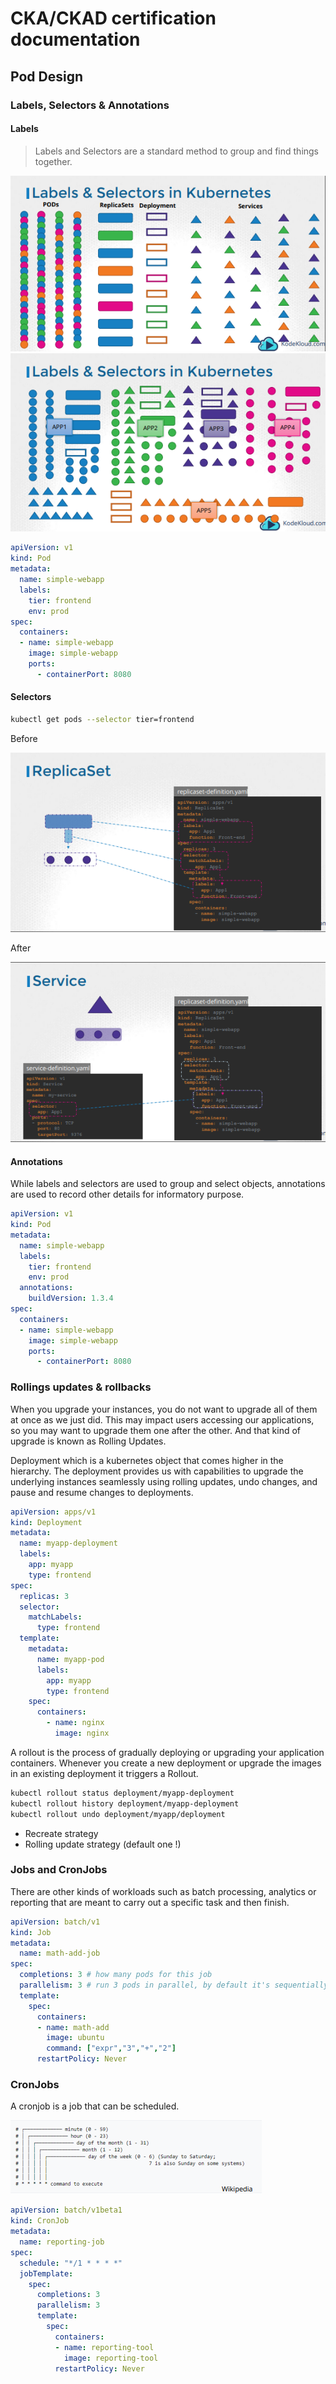 # CKA/CKAD certification documentation

## Pod Design

### Labels, Selectors & Annotations

#### Labels

> Labels and Selectors are a standard method to group and find things together.

![](./assets/06-labels.PNG)
![](./assets/07-selectors.PNG)

```yaml
apiVersion: v1
kind: Pod
metadata:
  name: simple-webapp
  labels:
    tier: frontend
    env: prod
spec:
  containers:
  - name: simple-webapp
    image: simple-webapp
    ports:
      - containerPort: 8080
```

#### Selectors

```sh
kubectl get pods --selector tier=frontend
```

Before

![](./assets/08-selectors-rs.PNG)

After

![](./assets/09-selectors-svc.PNG)

#### Annotations

While labels and selectors are used to group and select objects, annotations are used to record other details for informatory purpose. 

```yaml
apiVersion: v1
kind: Pod
metadata:
  name: simple-webapp
  labels:
    tier: frontend
    env: prod
  annotations:
    buildVersion: 1.3.4
spec:
  containers:
  - name: simple-webapp
    image: simple-webapp
    ports:
      - containerPort: 8080
```

### Rollings updates & rollbacks

When you upgrade your instances, you do not want to upgrade all of them at once as we just did. This may impact users accessing our applications, so you may want to upgrade them one after the other. And that kind of upgrade is known as Rolling Updates.

Deployment which is a kubernetes object that comes higher in the hierarchy. The deployment provides us with capabilities to upgrade the underlying instances seamlessly using rolling updates, undo changes, and pause and resume changes to deployments.

```yaml
apiVersion: apps/v1
kind: Deployment
metadata:
  name: myapp-deployment
  labels:
    app: myapp
    type: frontend
spec:
  replicas: 3
  selector:
    matchLabels:
      type: frontend
  template:
    metadata:
      name: myapp-pod
      labels:
        app: myapp
        type: frontend
    spec:
      containers:
        - name: nginx
          image: nginx
```

A rollout is the process of gradually deploying or upgrading your application containers. Whenever you create a new deployment or upgrade 
the images in an existing deployment it triggers a Rollout.

```sh
kubectl rollout status deployment/myapp-deployment
kubectl rollout history deployment/myapp-deployment
kubectl rollout undo deployment/myapp/deployment
```

- Recreate strategy
- Rolling update strategy (default one !)

### Jobs and CronJobs

There are other kinds of workloads such as batch processing, analytics or reporting that are meant to carry out a specific task and then finish.

```yaml
apiVersion: batch/v1
kind: Job
metadata:
  name: math-add-job
spec:
  completions: 3 # how many pods for this job
  parallelism: 3 # run 3 pods in parallel, by default it's sequentially
  template:
    spec:
      containers:
      - name: math-add
        image: ubuntu
        command: ["expr","3","+","2"]
      restartPolicy: Never

```

### CronJobs

A cronjob is a job that can be scheduled.

![](./assets/10-cronjob.PNG)

```yaml
apiVersion: batch/v1beta1
kind: CronJob
metadata:
  name: reporting-job
spec:
  schedule: "*/1 * * * *"
  jobTemplate:
    spec:
      completions: 3
      parallelism: 3
      template:
        spec:
          containers:
          - name: reporting-tool
            image: reporting-tool
          restartPolicy: Never

```